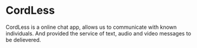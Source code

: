 # CordLess
CordLess is a online chat app, allows us to communicate with known individuals. And provided the service of text, audio and video messages to be delievered.
